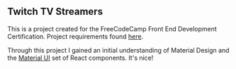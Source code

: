 ## Twitch TV Streamers

This is a project created for the FreeCodeCamp Front End Development Certification. Project requirements found [here](https://www.freecodecamp.org/challenges/use-the-twitchtv-json-api).

Through this project I gained an initial understanding of Material Design and the [Material UI](http://www.material-ui.com/) set of React components. It's nice!